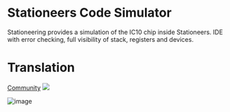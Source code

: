 # Stationeers Code Simulator

Stationeering provides a simulation of the IC10 chip inside Stationeers. IDE with error checking, full visibility of stack, registers and devices.

# Translation

[Community](https://translate.traineratwot.site/engage/ic10/)
[![](http://translate.traineratwot.site/widget/ic10/locales/en/multi-auto.svg)](http://translate.traineratwot.site/engage/ic10/)

![image](https://github.com/Stationeers-ic/stationeers-code-simulator/assets/41589091/5a9a9306-3347-4349-9037-ab47d05f0979)
